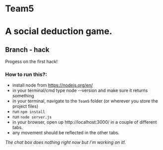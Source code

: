 # Team5
A social deduction game.
=======

## Branch - hack

Progess on the first hack!

### How to run this?:
- install node from https://nodejs.org/en/
- in your terminal/cmd type node --version and make sure it returns something
- in your terminal, navigate to the `Team5` folder (or wherever you store the project files)
- run `npm install`
- run `node server.js`
- in your browser, open up http://localhost:3000/ in a couple of different tabs.
- any movement should be reflected in the other tabs.

_The chat box does nothing right now but I'm working on it!._
